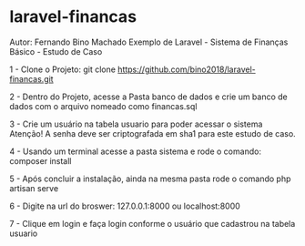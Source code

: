 # laravel-financas
Autor: Fernando Bino Machado
Exemplo de Laravel - Sistema de Finanças Básico - Estudo de Caso


1 - Clone o Projeto: 
  git clone https://github.com/bino2018/laravel-financas.git
  
2 - Dentro do Projeto, acesse a Pasta banco de dados e crie um banco de dados com o arquivo nomeado como financas.sql

3 - Crie um usuário na tabela usuario para poder acessar o sistema
  Atenção! A senha deve ser criptografada em sha1 para este estudo de caso.

4 - Usando um terminal acesse a pasta sistema e rode o comando: composer install

5 - Após concluir a instalação, ainda na mesma pasta rode o comando php artisan serve

6 - Digite na url do broswer: 127.0.0.1:8000 ou localhost:8000

7 - Clique em login e faça login conforme o usuário que cadastrou na tabela usuario
